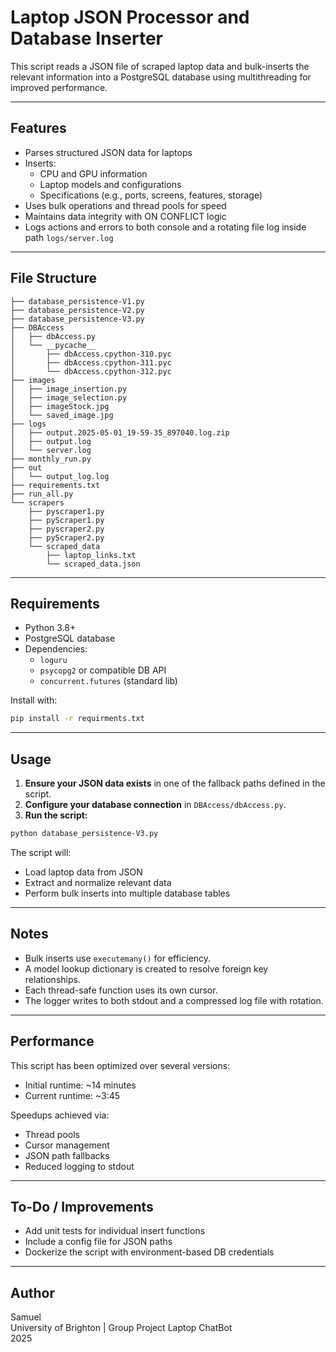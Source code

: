 
# Laptop JSON Processor and Database Inserter

This script reads a JSON file of scraped laptop data and bulk-inserts the relevant information into a PostgreSQL database using multithreading for improved performance.

---

## Features

- Parses structured JSON data for laptops
- Inserts:
  - CPU and GPU information
  - Laptop models and configurations
  - Specifications (e.g., ports, screens, features, storage)
- Uses bulk operations and thread pools for speed
- Maintains data integrity with ON CONFLICT logic
- Logs actions and errors to both console and a rotating file log inside path `logs/server.log`

---

## File Structure

```
├── database_persistence-V1.py
├── database_persistence-V2.py
├── database_persistence-V3.py
├── DBAccess
│   ├── dbAccess.py
│   └── __pycache__
│       ├── dbAccess.cpython-310.pyc
│       ├── dbAccess.cpython-311.pyc
│       └── dbAccess.cpython-312.pyc
├── images
│   ├── image_insertion.py
│   ├── image_selection.py
│   ├── imageStock.jpg
│   └── saved_image.jpg
├── logs
│   ├── output.2025-05-01_19-59-35_897040.log.zip
│   ├── output.log
│   └── server.log
├── monthly_run.py
├── out
│   └── output_log.log
├── requirements.txt
├── run_all.py
└── scrapers
    ├── pyscraper1.py
    ├── pyScraper1.py
    ├── pyscraper2.py
    ├── pyScraper2.py
    └── scraped_data
        ├── laptop_links.txt
        └── scraped_data.json

```

---

## Requirements

- Python 3.8+
- PostgreSQL database
- Dependencies:
  - `loguru`
  - `psycopg2` or compatible DB API
  - `concurrent.futures` (standard lib)

Install with:

```bash
pip install -r requirments.txt
```

---

## Usage

1. **Ensure your JSON data exists** in one of the fallback paths defined in the script.
2. **Configure your database connection** in `DBAccess/dbAccess.py`.
3. **Run the script:**

```bash
python database_persistence-V3.py
```

The script will:
- Load laptop data from JSON
- Extract and normalize relevant data
- Perform bulk inserts into multiple database tables

---

## Notes

- Bulk inserts use `executemany()` for efficiency.
- A model lookup dictionary is created to resolve foreign key relationships.
- Each thread-safe function uses its own cursor.
- The logger writes to both stdout and a compressed log file with rotation.

---

## Performance

This script has been optimized over several versions:
- Initial runtime: ~14 minutes
- Current runtime: ~3:45

Speedups achieved via:
- Thread pools
- Cursor management
- JSON path fallbacks
- Reduced logging to stdout

---

## To-Do / Improvements

- Add unit tests for individual insert functions
- Include a config file for JSON paths
- Dockerize the script with environment-based DB credentials

---

## Author

Samuel  
University of Brighton | Group Project Laptop ChatBot  
2025
